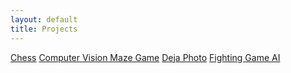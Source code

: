 ```yaml
---
layout: default
title: Projects
---
```


[Chess](chess)
[Computer Vision Maze Game](cvmaze)
[Deja Photo](dejaphoto)
[Fighting Game AI](fightingai)
